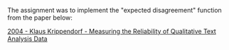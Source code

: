 The assignment was to implement the "expected disagreement" function from the paper below:

[2004 - Klaus Krippendorf - Measuring the Reliability of Qualitative Text
Analysis Data](https://repository.upenn.edu/cgi/viewcontent.cgi?article=1042&context=asc_papers)
